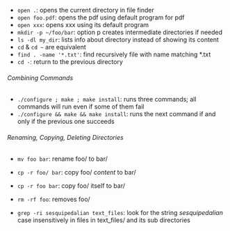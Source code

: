 - `open .`: opens the current directory in file finder
- `open foo.pdf`: opens the pdf using default program for pdf
- `open xxx`: opens xxx using its default program
- `mkdir -p ~/foo/bar`: option p creates intermediate directories if needed
- `ls -dl my_dir`: lists info about directory instead of showing its content
- `cd` & `cd ~` are equivalent
- `find . -name '*.txt'`: find recursively file with name matching \*.txt
- `cd -`: return to the previous directory

###### Combining Commands
- `./configure ; make ; make install`: runs three commands; all commands will run even if some of them fail
- `./configure && make && make install`: runs the next command if and only if the previous one succeeds

###### Renaming, Copying, Deleting Directories
- `mv foo bar`: rename foo/ to bar/
- `cp -r foo/ bar`: copy foo/ *content* to bar/
- `cp -r foo bar`: copy foo/ itself to bar/
- `rm -rf foo`: removes foo/ 

- `grep -ri sesquipedalian text_files`: look for the string *sesquipedalian* case insensitively in files in text_files/ and its sub directories

